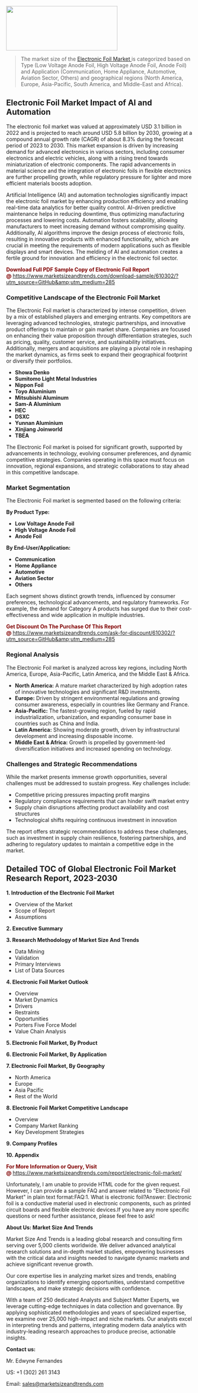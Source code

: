 <img src="https://100x100musica.es/wp-content/uploads/2024/12/Verified-Market-Reports-4-300x120.jpg" alt="" width="300" height="120" class="alignnone size-medium wp-image-100382" /><blockquote><p>The market size of the <a href="https://www.marketsizeandtrends.com/download-sample/610302/?utm_source=GitHub&amp;utm_medium=285" target="_blank">Electronic Foil Market </a>is categorized based on Type (Low Voltage Anode Foil, High Voltage Anode Foil, Anode Foil) and Application (Communication, Home Appliance, Automotive, Aviation Sector, Others) and geographical regions (North America, Europe, Asia-Pacific, South America, and Middle-East and Africa).</p></blockquote><p><h2>Electronic Foil Market Impact of AI and Automation</h2><p>The electronic foil market was valued at approximately USD 3.1 billion in 2022 and is projected to reach around USD 5.8 billion by 2030, growing at a compound annual growth rate (CAGR) of about 8.3% during the forecast period of 2023 to 2030. This market expansion is driven by increasing demand for advanced electronics in various sectors, including consumer electronics and electric vehicles, along with a rising trend towards miniaturization of electronic components. The rapid advancements in material science and the integration of electronic foils in flexible electronics are further propelling growth, while regulatory pressure for lighter and more efficient materials boosts adoption.</p><p>Artificial Intelligence (AI) and automation technologies significantly impact the electronic foil market by enhancing production efficiency and enabling real-time data analytics for better quality control. AI-driven predictive maintenance helps in reducing downtime, thus optimizing manufacturing processes and lowering costs. Automation fosters scalability, allowing manufacturers to meet increasing demand without compromising quality. Additionally, AI algorithms improve the design process of electronic foils, resulting in innovative products with enhanced functionality, which are crucial in meeting the requirements of modern applications such as flexible displays and smart devices. The melding of AI and automation creates a fertile ground for innovation and efficiency in the electronic foil sector.</p></p><p><strong><span style="color: #800000;">Download Full PDF Sample Copy of Electronic Foil Report @</span>&nbsp;</strong><a href="https://www.marketsizeandtrends.com/download-sample/610302/?utm_source=GitHub&amp;utm_medium=285">https://www.marketsizeandtrends.com/download-sample/610302/?utm_source=GitHub&amp;utm_medium=285</a></p><h3>Competitive Landscape of the Electronic Foil Market</h3><p>The Electronic Foil market is characterized by intense competition, driven by a mix of established players and emerging entrants. Key competitors are leveraging advanced technologies, strategic partnerships, and innovative product offerings to maintain or gain market share. Companies are focused on enhancing their value proposition through differentiation strategies, such as pricing, quality, customer service, and sustainability initiatives. Additionally, mergers and acquisitions are playing a pivotal role in reshaping the market dynamics, as firms seek to expand their geographical footprint or diversify their portfolios.</p><p><strong><p><ul><li>Showa Denko </li><li> Sumitomo Light Metal Industries </li><li> Nippon Foil </li><li> Toyo Aluminium </li><li> Mitsubishi Aluminum </li><li> Sam-A Aluminium </li><li> HEC </li><li> DSXC </li><li> Yunnan Aluminium </li><li> Xinjiang Joinworld </li><li> TBEA</p></li></ul></p></strong></p><p>The Electronic Foil market is poised for significant growth, supported by advancements in technology, evolving consumer preferences, and dynamic competitive strategies. Companies operating in this space must focus on innovation, regional expansions, and strategic collaborations to stay ahead in this competitive landscape.</p><h3>Market Segmentation</h3><p>The Electronic Foil market is segmented based on the following criteria:</p><p><strong>By Product Type:</strong></p><p><strong><p><ul><li>Low Voltage Anode Foil </li><li> High Voltage Anode Foil </li><li> Anode Foil</p></li></ul></p></strong></p><p><strong>By End-User/Application:</strong></p><p><strong><p><ul><li>Communication </li><li> Home Appliance </li><li> Automotive </li><li> Aviation Sector </li><li> Others</p></li></ul></p></strong></p><p>Each segment shows distinct growth trends, influenced by consumer preferences, technological advancements, and regulatory frameworks. For example, the demand for Category A products has surged due to their cost-effectiveness and wide application in multiple industries.</p><p><strong><span style="color: #800000;">Get Discount On The Purchase Of This Report @&nbsp;</span></strong><a href="https://www.marketsizeandtrends.com/ask-for-discount/610302/?utm_source=GitHub&amp;utm_medium=285">https://www.marketsizeandtrends.com/ask-for-discount/610302/?utm_source=GitHub&amp;utm_medium=285</a></p><h3>Regional Analysis</h3><p>The Electronic Foil market is analyzed across key regions, including North America, Europe, Asia-Pacific, Latin America, and the Middle East &amp; Africa.</p><ul><li><strong>North America:</strong> A mature market characterized by high adoption rates of innovative technologies and significant R&amp;D investments.</li><li><strong>Europe:</strong> Driven by stringent environmental regulations and growing consumer awareness, especially in countries like Germany and France.</li><li><strong>Asia-Pacific:</strong> The fastest-growing region, fueled by rapid industrialization, urbanization, and expanding consumer base in countries such as China and India.</li><li><strong>Latin America:</strong> Showing moderate growth, driven by infrastructural development and increasing disposable income.</li><li><strong>Middle East &amp; Africa:</strong> Growth is propelled by government-led diversification initiatives and increased spending on technology.</li></ul><h3>Challenges and Strategic Recommendations</h3><p>While the market presents immense growth opportunities, several challenges must be addressed to sustain progress. Key challenges include:</p><ul><li>Competitive pricing pressures impacting profit margins</li><li>Regulatory compliance requirements that can hinder swift market entry</li><li>Supply chain disruptions affecting product availability and cost structures</li><li>Technological shifts requiring continuous investment in innovation</li></ul><p>The report offers strategic recommendations to address these challenges, such as investment in supply chain resilience, fostering partnerships, and adhering to regulatory updates to maintain a competitive edge in the market.</p><h2>Detailed TOC of Global Electronic Foil Market Research Report, 2023-2030</h2><p><strong>1. Introduction of the Electronic Foil Market</strong></p><ul><li>Overview of the Market</li><li>Scope of Report</li><li>Assumptions&nbsp;</li></ul><p><strong>2. Executive Summary</strong></p><p><strong>3. Research Methodology of <strong>Market Size And Trends</strong></strong></p><ul><li>Data Mining</li><li>Validation</li><li>Primary Interviews</li><li>List of Data Sources&nbsp;</li></ul><p><strong>4. Electronic Foil Market Outlook</strong></p><ul><li>Overview</li><li>Market Dynamics</li><li>Drivers</li><li>Restraints</li><li>Opportunities</li><li>Porters Five Force Model</li><li>Value Chain Analysis&nbsp;</li></ul><p><strong>5. Electronic Foil Market, By Product</strong></p><p><strong>6. Electronic Foil Market, By Application</strong></p><p><strong>7. Electronic Foil Market, By Geography</strong></p><ul><li>North America</li><li>Europe</li><li>Asia Pacific</li><li>Rest of the World&nbsp;</li></ul><p><strong>8. Electronic Foil Market Competitive Landscape</strong></p><ul><li>Overview</li><li>Company Market Ranking</li><li>Key Development Strategies&nbsp;</li></ul><p><strong>9. Company Profiles</strong></p><p><strong>10. Appendix</strong></p><p><strong><span style="color: #800000;">For More Information or Query, Visit @&nbsp;</span></strong><a href="https://www.marketsizeandtrends.com/report/electronic-foil-market/">https://www.marketsizeandtrends.com/report/electronic-foil-market/</a></p><p>Unfortunately, I am unable to provide HTML code for the given request. However, I can provide a sample FAQ and answer related to "Electronic Foil Market" in plain text format:FAQ:1. What is electronic foil?Answer: Electronic foil is a conductive material used in electronic components, such as printed circuit boards and flexible electronic devices.If you have any more specific questions or need further assistance, please feel free to ask!</p><p><strong>About Us:&nbsp;Market Size And Trends</strong></p><p>Market Size And Trends&nbsp;is a leading global research and consulting firm serving over 5,000 clients worldwide. We deliver advanced analytical research solutions and in-depth market studies, empowering businesses with the critical data and insights needed to navigate dynamic markets and achieve significant revenue growth.</p><p>Our core expertise lies in analyzing market sizes and trends, enabling organizations to identify emerging opportunities, understand competitive landscapes, and make strategic decisions with confidence.</p><p>With a team of 250 dedicated Analysts and Subject Matter Experts, we leverage cutting-edge techniques in data collection and governance. By applying sophisticated methodologies and years of specialized expertise, we examine over 25,000 high-impact and niche markets. Our analysts excel in interpreting trends and patterns, integrating modern data analytics with industry-leading research approaches to produce precise, actionable insights.</p><p><strong>Contact us:</strong></p><p>Mr. Edwyne Fernandes</p><p>US: +1 (302) 261 3143</p><p>Email: <a href="mailto:sales@marketsizeandtrends.com">sales@marketsizeandtrends.com</a>&nbsp;</p>
